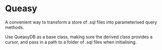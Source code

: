 # Queasy

A convenient way to transform a store of .sql files into parameterised query methods.

Use QueasyDB as a base class, making sure the derived class provides a cursor, and pass in a path to a folder of .sql files when initialising.
